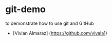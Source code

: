 # git-demo
to demonstrate how to use git and GitHub

- [Vivian Almaraz] (https://github.com/vivala1)





